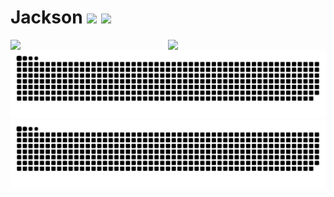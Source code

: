 # Jackson <img width="175px" src="https://komarev.com/ghpvc/?username=neverabsolute&color=blue&base=10467" /> <img src="https://wakatime.com/badge/user/ed4716d8-684c-49bf-bac0-d88f6243796a.svg" />

<div>
    <img width="40%" align="left" src="https://lanyard.cnrad.dev/api/219150672166125568?bg=0d1117" />
    <img width="50%" align="right" src="https://github-readme-stats-git-masterrstaa-rickstaa.vercel.app/api?username=neverabsolute&count_private=true&include_all_commits=true&bg_color=0D1117&text_color=F3F3F3&title_color=E1E1E1&hide_border=true" />
</div>

![github contribution grid snake animation](https://raw.githubusercontent.com/neverabsolute/neverabsolute/output/github-contribution-grid-snake-dark.svg#gh-dark-mode-only)![github contribution grid snake animation](https://raw.githubusercontent.com/neverabsolute/neverabsolute/output/github-contribution-grid-snake.svg#gh-light-mode-only)
